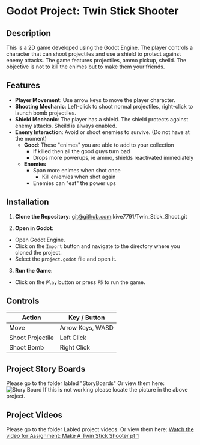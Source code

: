# Godot Project: Twin Stick Shooter

## Description
This is a 2D game developed using the Godot Engine. The player controls a character that can shoot projectiles and use a shield to protect against enemy attacks. 
The game features projectiles, ammo pickup, sheild. The objective is not to kill the enimes but to make them your friends.

## Features
- **Player Movement**: Use arrow keys to move the player character.
- **Shooting Mechanic**: Left-click to shoot normal projectiles, right-click to launch bomb projectiles.
- **Shield Mechanic**: The player has a shield. The shield protects against enemy attacks. Sheild is always enabled.
- **Enemy Interaction**: Avoid or shoot enemies to survive. (Do not have at the moment)
	- **Good**: These "enimes" you are able to add to your collection
		- If killed then all the good guys turn bad
		- Drops more powerups, ie ammo, shields reactivated immediately
	- **Enemies**
		- Span more enimes when shot once
			- Kill eniemies when shot again
		- Enemies can "eat" the power ups

## Installation
1. **Clone the Repository**: git@github.com:kive7791/Twin_Stick_Shoot.git

2. **Open in Godot**:
- Open Godot Engine.
- Click on the `Import` button and navigate to the directory where you cloned the project.
- Select the `project.godot` file and open it.

3. **Run the Game**:
- Click on the `Play` button or press `F5` to run the game.

## Controls
| Action           | Key / Button      |
|------------------|-------------------|
| Move             | Arrow Keys, WASD  |
| Shoot Projectile | Left Click        |
| Shoot Bomb       | Right Click       |

## Project Story Boards
Please go to the folder labled "StoryBoards"
Or view them here:
	![Story Board](res://StoryBoards/StoryBoard.PNG) If this is not working please locate the picture in the above project.

## Project Videos
Please go to the folder Labled project videos.
Or view them here:
	[Watch the video for Assignment: Make A Twin Stick Shooter pt 1](res://Videos/Pt_1.ogv)
